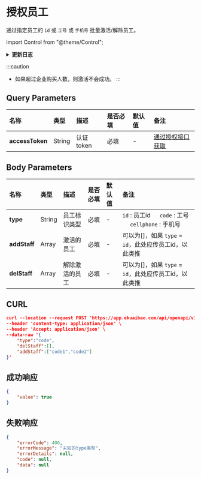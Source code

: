 # 授权员工
通过指定员工的 `id` 或 `工号` 或 `手机号` 批量激活/解除员工。

import Control from "@theme/Control";

<Control
method="POST"
url="/api/openapi/v1/charge/powers/authStaff"
/>

<details>
  <summary><b>更新日志</b></summary>
  <div>
    <a href="https://docs.ekuaibao.com/docs/open-api/notice/update-log" target="_blank"><b>0.7.134</b></a> -> 🆕 新增了本接口。<br/>
  </div>
</details>

:::caution
- 如果超过企业购买人数，则激活不会成功。
:::

## Query Parameters

| 名称 | 类型 | 描述 | 是否必填 | 默认值 | 备注 |
| :--- | :--- | :--- | :--- |:--- | :--- |
| **accessToken** | String | 认证token | 必填 | - | [通过授权接口获取](/docs/open-api/getting-started/auth) |

## Body Parameters

| 名称 | 类型 | 描述 | 是否必填 | 默认值 | 备注 |
| :--- | :--- | :--- | :--- |:--- | :--- |
| **type**      | String | 员工标识类型	| 必填  | - | `id` : 员工id &emsp;  `code` : 工号 &emsp;  `cellphone` : 手机号  |
| **addStaff**  | Array  | 激活的员工	    | 必填  | - | 可以为[]，如果 `type` = `id`，此处应传员工id，以此类推 |
| **delStaff**  | Array  | 解除激活的员工	| 必填  | - | 可以为[]，如果 `type` = `id`，此处应传员工id，以此类推 |

## CURL
```json
curl --location --request POST 'https://app.ekuaibao.com/api/openapi/v1/charge/powers/authStaff?accessToken=PlocOoVT4FwM00' \
--header 'content-type: application/json' \
--header 'Accept: application/json' \
--data-raw '{
    "type":"code",
    "delStaff":[],
    "addStaff":["code1","code2"]
}'
```

## 成功响应
```json
{
    "value": true 
}
```

## 失败响应
```json
{
    "errorCode": 400,
    "errorMessage": "未知的type类型",
    "errorDetails": null,
    "code": null,
    "data": null
}
```
